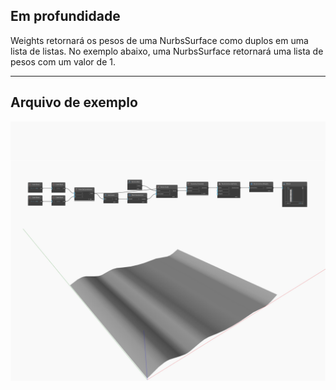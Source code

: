 ## Em profundidade
Weights retornará os pesos de uma NurbsSurface como duplos em uma lista de listas. No exemplo abaixo, uma NurbsSurface retornará uma lista de pesos com um valor de 1.
___
## Arquivo de exemplo

![Weights](./Autodesk.DesignScript.Geometry.NurbsSurface.Weights_img.jpg)

